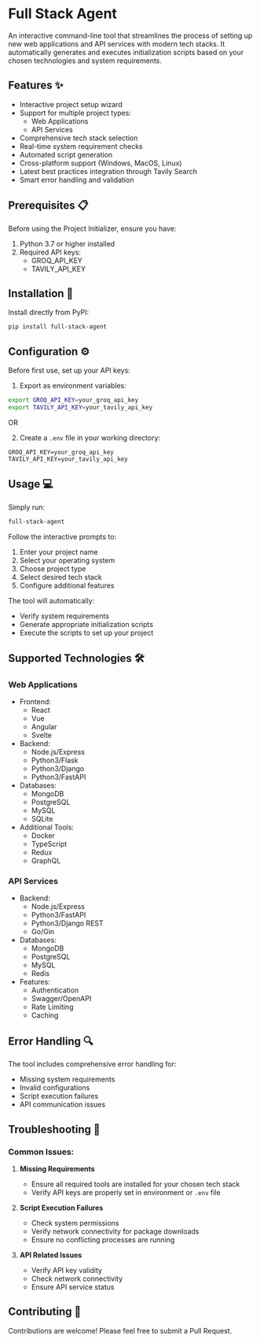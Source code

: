 # Full Stack Agent

An interactive command-line tool that streamlines the process of setting up new web applications and API services with modern tech stacks. It automatically generates and executes initialization scripts based on your chosen technologies and system requirements.

## Features ✨

- Interactive project setup wizard
- Support for multiple project types:
  - Web Applications
  - API Services
- Comprehensive tech stack selection
- Real-time system requirement checks
- Automated script generation
- Cross-platform support (Windows, MacOS, Linux)
- Latest best practices integration through Tavily Search
- Smart error handling and validation

## Prerequisites 📋

Before using the Project Initializer, ensure you have:

1. Python 3.7 or higher installed
2. Required API keys:
   - GROQ_API_KEY
   - TAVILY_API_KEY

## Installation 🔧

Install directly from PyPI:

```bash
pip install full-stack-agent
```

## Configuration ⚙️

Before first use, set up your API keys:

1. Export as environment variables:
```bash
export GROQ_API_KEY=your_groq_api_key
export TAVILY_API_KEY=your_tavily_api_key
```

OR

2. Create a `.env` file in your working directory:
```
GROQ_API_KEY=your_groq_api_key
TAVILY_API_KEY=your_tavily_api_key
```

## Usage 💻

Simply run:
```bash
full-stack-agent
```

Follow the interactive prompts to:
1. Enter your project name
2. Select your operating system
3. Choose project type
4. Select desired tech stack
5. Configure additional features

The tool will automatically:
- Verify system requirements
- Generate appropriate initialization scripts
- Execute the scripts to set up your project

## Supported Technologies 🛠️

### Web Applications
- Frontend:
  - React
  - Vue
  - Angular
  - Svelte
- Backend:
  - Node.js/Express
  - Python3/Flask
  - Python3/Django
  - Python3/FastAPI
- Databases:
  - MongoDB
  - PostgreSQL
  - MySQL
  - SQLite
- Additional Tools:
  - Docker
  - TypeScript
  - Redux
  - GraphQL

### API Services
- Backend:
  - Node.js/Express
  - Python3/FastAPI
  - Python3/Django REST
  - Go/Gin
- Databases:
  - MongoDB
  - PostgreSQL
  - MySQL
  - Redis
- Features:
  - Authentication
  - Swagger/OpenAPI
  - Rate Limiting
  - Caching

## Error Handling 🔍

The tool includes comprehensive error handling for:
- Missing system requirements
- Invalid configurations
- Script execution failures
- API communication issues

## Troubleshooting 🔧

### Common Issues:

1. **Missing Requirements**
   - Ensure all required tools are installed for your chosen tech stack
   - Verify API keys are properly set in environment or `.env` file

2. **Script Execution Failures**
   - Check system permissions
   - Verify network connectivity for package downloads
   - Ensure no conflicting processes are running

3. **API Related Issues**
   - Verify API key validity
   - Check network connectivity
   - Ensure API service status

## Contributing 🤝

Contributions are welcome! Please feel free to submit a Pull Request.
